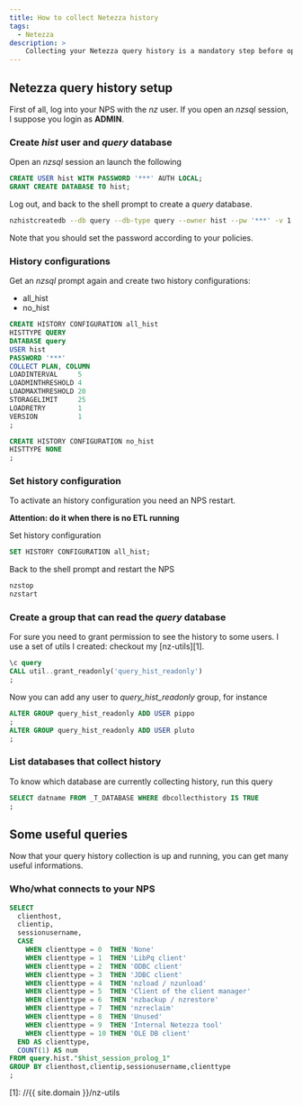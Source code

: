 ```yaml
---
title: How to collect Netezza history
tags:
  - Netezza
description: >
    Collecting your Netezza query history is a mandatory step before optimization. Read this article to know how to collect Netezza history easily.
---
```


## Netezza query history setup

First of all, log into your NPS with the *nz* user.
If you open an *nzsql* session, I suppose you login as **ADMIN**.

### Create *hist* user and *query* database

Open an *nzsql* session an launch the following

```sql
CREATE USER hist WITH PASSWORD '***' AUTH LOCAL;
GRANT CREATE DATABASE TO hist;
```


Log out, and back to the shell prompt to create a *query* database.

```bash
nzhistcreatedb --db query --db-type query --owner hist --pw '***' -v 1
```

Note that you should set the password according to your policies.

### History configurations

Get an *nzsql* prompt again and create two history configurations:

* all_hist
* no_hist

```sql
CREATE HISTORY CONFIGURATION all_hist
HISTTYPE QUERY
DATABASE query
USER hist
PASSWORD '***'
COLLECT PLAN, COLUMN
LOADINTERVAL     5
LOADMINTHRESHOLD 4
LOADMAXTHRESHOLD 20
STORAGELIMIT     25
LOADRETRY        1
VERSION          1
;

CREATE HISTORY CONFIGURATION no_hist
HISTTYPE NONE
;
```

### Set history configuration

To activate an history configuration you need an NPS restart.

**Attention: do it when there is no ETL running**

Set history configuration

```sql
SET HISTORY CONFIGURATION all_hist;
```

Back to the shell prompt and restart the NPS

```bash
nzstop
nzstart
```

### Create a group that can read the *query* database

For sure you need to grant permission to see the history to some users. I use a set of utils I created: checkout my [nz-utils][1].

```sql
\c query
CALL util..grant_readonly('query_hist_readonly')
;
```

Now you can add any user to *query_hist_readonly* group, for instance

```sql
ALTER GROUP query_hist_readonly ADD USER pippo
;
ALTER GROUP query_hist_readonly ADD USER pluto
;
```


### List databases that collect history

To know which database are currently collecting history, run this query

```sql
SELECT datname FROM _T_DATABASE WHERE dbcollecthistory IS TRUE
;
```

## Some useful queries

Now that your query history collection is up and running, you can get many useful informations.

### Who/what connects to your NPS

```sql
SELECT
  clienthost,
  clientip,
  sessionusername,
  CASE
    WHEN clienttype = 0  THEN 'None'
    WHEN clienttype = 1  THEN 'LibPq client'
    WHEN clienttype = 2  THEN 'ODBC client'
    WHEN clienttype = 3  THEN 'JDBC client'
    WHEN clienttype = 4  THEN 'nzload / nzunload'
    WHEN clienttype = 5  THEN 'Client of the client manager'
    WHEN clienttype = 6  THEN 'nzbackup / nzrestore'
    WHEN clienttype = 7  THEN 'nzreclaim'
    WHEN clienttype = 8  THEN 'Unused'
    WHEN clienttype = 9  THEN 'Internal Netezza tool'
    WHEN clienttype = 10 THEN 'OLE DB client'
  END AS clienttype,
  COUNT(1) AS num
FROM query.hist."$hist_session_prolog_1"
GROUP BY clienthost,clientip,sessionusername,clienttype
;
```

  [1]: //{{ site.domain }}/nz-utils


